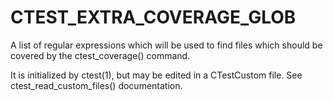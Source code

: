   

# CTEST_EXTRA_COVERAGE_GLOB  
A list of regular expressions which will be used to find files which should be
covered by the ctest_coverage() command.  

It is initialized by ctest(1), but may be edited in a CTestCustom
file. See ctest_read_custom_files() documentation.  

